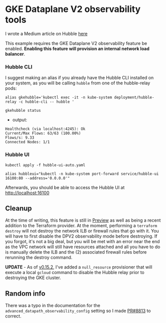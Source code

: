 # GKE Dataplane V2 observability tools

I wrote a Medium article on Hubble [here](https://medium.com/@glen.yu/using-hubble-with-gke-dataplane-v2-acb73d1291c6)

This example requires the GKE Dataplane V2 observability feature be enabled. **Enabling this feature will provision an internal network load balancer**.

### Hubble CLI
I suggest making an alias if you already have the Hubble CLI installed on your system, as you will be calling `hubble` from one of the hubble-relay pods:

```console
alias gkehubble='kubectl exec -it -n kube-system deployment/hubble-relay -c hubble-cli -- hubble '

gkehubble status
```

- output:
```
Healthcheck (via localhost:4245): Ok
Current/Max Flows: 63/63 (100.00%)
Flows/s: 9.33
Connected Nodes: 1/1
```


### Hubble UI
```console
kubectl apply -f hubble-ui-auto.yaml
```

```console
alias hubbleui="kubectl -n kube-system port-forward service/hubble-ui 16100:80 --address='0.0.0.0'"
```

Afterwards, you should be able to access the Hubble UI at [http://localhost:16100](http://localhost:16100)


## Cleanup
At the time of writing, this feature is still in [Preview](https://cloud.google.com/products#product-launch-stages) as well as being a recent addition to the Terraform provider.  At the moment, performing a `terraform destroy` will not destroy the network ILB or firewall rules that go with it.  You will have to first disable the DPV2 observability mode before destroying.  If you forgot, it's not a big deal, but you will be met with an error near the end as the VPC network will still have resources attached and all you have to do is manually delete the ILB and the (2) associated firewall rules before rerunning the destroy command.

**UPDATE** - As of [v0.15.2](https://github.com/Neutrollized/free-tier-gke/blob/master/CHANGELOG.md#0152---2023-11-06), I've added a `null_resource` provisioner that will execute a local `gcloud` command to disable the Hubble relay prior to destroying the GKE cluster.

## Random info
There was a typo in the documentation for the `advanced_datapath_observability_config` setting so I made [PR#8813](https://github.com/GoogleCloudPlatform/magic-modules/pull/8813) to correct.
